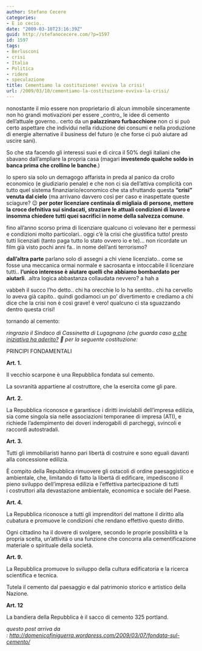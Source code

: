 ```yaml
---
author: Stefano Cecere
categories:
- E io cecio..
date: "2009-03-10T23:16:39Z"
guid: http://stefanocecere.com/?p=1597
id: 1597
tags:
- Berlusconi
- crisi
- Italia
- Politica
- ridere
- speculazione
title: Cementiamo la costituzione! evviva la crisi!
url: /2009/03/10/cementiamo-la-costituzione-evviva-la-crisi/
---
```


nonostante il mio essere non proprietario di alcun immobile sinceramente non ho grandi motivazioni per essere \_contro\_ le idee di cemento dell&#8217;attuale governo.. certo da un **palazzinaro furbacchione** non ci si può certo aspettare che individui nella riduzione dei consumi e nella produzione di energie alternative il business del futuro (e che forse ci può aiutare ad uscire sani).

So che sta facendo gli interessi suoi e di circa il 50% degli italiani che sbavano dall&#8217;ampliare la propria casa (magari **investendo qualche soldo in banca prima che crollino le banche**.)

Io spero sia solo un demagogo affarista in preda al panico da crollo economico (e giudiziario penale) e che non ci sia dell&#8217;attiva complicità con tutto quel sistema finanziario/economico che sta sfruttando questa **&#8220;crisi&#8221; venuta dal cielo** (ma arrivano davvero così per caso e inaspettate queste sciagure? 😉 **per poter licenziare centinaia di migliaia di persone, mettere la croce defnitiva sui sindacati, straziare le attuali condizioni di lavoro e insomma chiedere tutti quei sacrifici in nome della salvezza comune**.

fino all&#8217;anno scorso prima di licenziare qualcuno ci volevano iter e permessi e condizioni molto particolari.. oggi c&#8217;è la crisi che giustifica tutto! presto tutti licenziati (tanto paga tutto lo stato ovvero io e te)&#8230; non ricordate un film già visto pochi anni fa.. in nome dell&#8217;anti terrorismo?

**dall&#8217;altra parte** parlano solo di assegni a chi viene licenziato.. come se fosse una meccanica ormai normale e sacrosanta e intoccabile il licenziare tutti.. **l&#8217;unico interesse è aiutare quelli che abbiamo bombardato per aiutarli**. .altra logica abbastanza collaudata nevvero? a hah a

vabbeh il succo l&#8217;ho detto.. chi ha orecchie lo lo ha sentito.. chi ha cervello lo aveva già capito.. quindi godiamoci un po&#8217; divertimento e crediamo a chi dice che la crisi non è così grave! è vero! qualcuno ci sta sguazzando dentro questa crisi!

tornando al cemento:

_ringrazio il Sindaco di Cassinetta di Lugagnano (che guarda caso [a che iniziativa ha aderito?](http://www.marciamondiale.org/adesioni/scheda/-/domenico-finiguerra/) 🙂 per la seguente costituzione:_

PRINCIPI FONDAMENTALI

**Art. 1.**

Il vecchio scarpone è una Repubblica fondata sul cemento.

La sovranità appartiene al costruttore, che la esercita come gli pare.

**Art. 2.**

La Repubblica riconosce e garantisce i diritti inviolabili dell’impresa edilizia, sia come singola sia nelle associazioni temporanee di impresa (ATI), e richiede l’adempimento dei doveri inderogabili di parcheggi, svincoli e raccordi autostradali.

**Art. 3.**

Tutti gli immobiliaristi hanno pari libertà di costruire e sono eguali davanti alla concessione edilizia.

È compito della Repubblica rimuovere gli ostacoli di ordine paesaggistico e ambientale, che, limitando di fatto la libertà di edificare, impediscono il pieno sviluppo dell’impresa edilizia e l’effettiva partecipazione di tutti i costruttori alla devastazione ambientale, economica e sociale del Paese.

**Art. 4.**

La Repubblica riconosce a tutti gli imprenditori del mattone il diritto alla cubatura e promuove le condizioni che rendano effettivo questo diritto.

Ogni cittadino ha il dovere di svolgere, secondo le proprie possibilità e la propria scelta, un’attività o una funzione che concorra alla cementificazione materiale o spirituale della società.

**Art. 9.**

La Repubblica promuove lo sviluppo della cultura edificatoria e la ricerca scientifica e tecnica.

Tutela il cemento dal paesaggio e dal patrimonio storico e artistico della Nazione.

**Art. 12**

La bandiera della Repubblica è il sacco di cemento 325 portland.

_questo post arriva da : <http://domenicofiniguerra.wordpress.com/2009/03/07/fondata-sul-cemento/>_